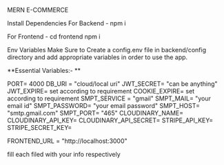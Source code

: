 MERN E-COMMERCE 

Install Dependencies
For Backend - npm i

For Frontend - cd frontend npm i

Env Variables
Make Sure to Create a config.env file in backend/config directory and add appropriate variables in order to use the app.

**Essential Variables:- **

PORT= 4000
DB_URI = "cloud/local uri"
JWT_SECRET= "can be anything"
JWT_EXPIRE= set according to requirement
COOKIE_EXPIRE= set according to requirement
SMPT_SERVICE = "gmail"
SMPT_MAIL= "your email id"
SMPT_PASSWORD= "your email password"
SMPT_HOST= "smtp.gmail.com"
SMPT_PORT= "465"
CLOUDINARY_NAME=
CLOUDINARY_API_KEY=
CLOUDINARY_API_SECRET=
STRIPE_API_KEY=
STRIPE_SECRET_KEY=

FRONTEND_URL = "http://localhost:3000"

fill each filed with your info respectively


